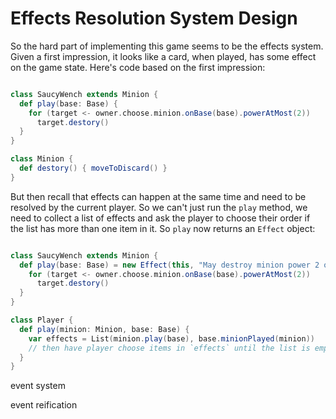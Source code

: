# Effects Resolution System Design

So the hard part of implementing this game seems to be the effects system. Given a first impression, it looks like a card, when played, has some effect on the game state. Here's code based on the first impression:

``` scala

class SaucyWench extends Minion {
  def play(base: Base) {
    for (target <- owner.choose.minion.onBase(base).powerAtMost(2))
      target.destory()
  }
}

class Minion {
  def destory() { moveToDiscard() }
}

```

But then recall that effects can happen at the same time and need to be resolved by the current player. So we can't just run the `play` method, we need to collect a list of effects and ask the player to choose their order if the list has more than one item in it. So `play` now returns an `Effect` object:

``` scala

class SaucyWench extends Minion {
  def play(base: Base) = new Effect(this, "May destroy minion power 2 or less on {base}") {
    for (target <- owner.choose.minion.onBase(base).powerAtMost(2))
      target.destory()
  }
}

class Player {
  def play(minion: Minion, base: Base) {
    var effects = List(minion.play(base), base.minionPlayed(minion))
    // then have player choose items in `effects` until the list is empty
  }
}

```

event system

event reification
